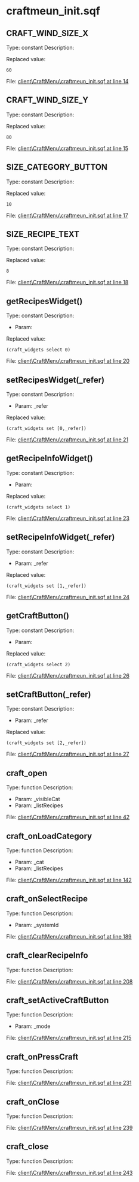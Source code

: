 # craftmeun_init.sqf

## CRAFT_WIND_SIZE_X

Type: constant
Description: 


Replaced value:
```sqf
60
```
File: [client\CraftMenu\craftmeun_init.sqf at line 14](../../../src/client/CraftMenu/craftmeun_init.sqf#L14)
## CRAFT_WIND_SIZE_Y

Type: constant
Description: 


Replaced value:
```sqf
80
```
File: [client\CraftMenu\craftmeun_init.sqf at line 15](../../../src/client/CraftMenu/craftmeun_init.sqf#L15)
## SIZE_CATEGORY_BUTTON

Type: constant
Description: 


Replaced value:
```sqf
10
```
File: [client\CraftMenu\craftmeun_init.sqf at line 17](../../../src/client/CraftMenu/craftmeun_init.sqf#L17)
## SIZE_RECIPE_TEXT

Type: constant
Description: 


Replaced value:
```sqf
8
```
File: [client\CraftMenu\craftmeun_init.sqf at line 18](../../../src/client/CraftMenu/craftmeun_init.sqf#L18)
## getRecipesWidget()

Type: constant
Description: 
- Param: 

Replaced value:
```sqf
(craft_widgets select 0)
```
File: [client\CraftMenu\craftmeun_init.sqf at line 20](../../../src/client/CraftMenu/craftmeun_init.sqf#L20)
## setRecipesWidget(_refer)

Type: constant
Description: 
- Param: _refer

Replaced value:
```sqf
(craft_widgets set [0,_refer])
```
File: [client\CraftMenu\craftmeun_init.sqf at line 21](../../../src/client/CraftMenu/craftmeun_init.sqf#L21)
## getRecipeInfoWidget()

Type: constant
Description: 
- Param: 

Replaced value:
```sqf
(craft_widgets select 1)
```
File: [client\CraftMenu\craftmeun_init.sqf at line 23](../../../src/client/CraftMenu/craftmeun_init.sqf#L23)
## setRecipeInfoWidget(_refer)

Type: constant
Description: 
- Param: _refer

Replaced value:
```sqf
(craft_widgets set [1,_refer])
```
File: [client\CraftMenu\craftmeun_init.sqf at line 24](../../../src/client/CraftMenu/craftmeun_init.sqf#L24)
## getCraftButton()

Type: constant
Description: 
- Param: 

Replaced value:
```sqf
(craft_widgets select 2)
```
File: [client\CraftMenu\craftmeun_init.sqf at line 26](../../../src/client/CraftMenu/craftmeun_init.sqf#L26)
## setCraftButton(_refer)

Type: constant
Description: 
- Param: _refer

Replaced value:
```sqf
(craft_widgets set [2,_refer])
```
File: [client\CraftMenu\craftmeun_init.sqf at line 27](../../../src/client/CraftMenu/craftmeun_init.sqf#L27)
## craft_open

Type: function
Description: 
- Param: _visibleCat
- Param: _listRecipes

File: [client\CraftMenu\craftmeun_init.sqf at line 42](../../../src/client/CraftMenu/craftmeun_init.sqf#L42)
## craft_onLoadCategory

Type: function
Description: 
- Param: _cat
- Param: _listRecipes

File: [client\CraftMenu\craftmeun_init.sqf at line 142](../../../src/client/CraftMenu/craftmeun_init.sqf#L142)
## craft_onSelectRecipe

Type: function
Description: 
- Param: _systemId

File: [client\CraftMenu\craftmeun_init.sqf at line 189](../../../src/client/CraftMenu/craftmeun_init.sqf#L189)
## craft_clearRecipeInfo

Type: function
Description: 


File: [client\CraftMenu\craftmeun_init.sqf at line 208](../../../src/client/CraftMenu/craftmeun_init.sqf#L208)
## craft_setActiveCraftButton

Type: function
Description: 
- Param: _mode

File: [client\CraftMenu\craftmeun_init.sqf at line 215](../../../src/client/CraftMenu/craftmeun_init.sqf#L215)
## craft_onPressCraft

Type: function
Description: 


File: [client\CraftMenu\craftmeun_init.sqf at line 231](../../../src/client/CraftMenu/craftmeun_init.sqf#L231)
## craft_onClose

Type: function
Description: 


File: [client\CraftMenu\craftmeun_init.sqf at line 239](../../../src/client/CraftMenu/craftmeun_init.sqf#L239)
## craft_close

Type: function
Description: 


File: [client\CraftMenu\craftmeun_init.sqf at line 243](../../../src/client/CraftMenu/craftmeun_init.sqf#L243)
